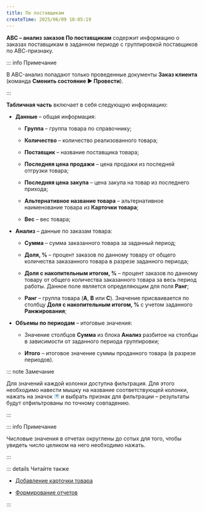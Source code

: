 ```yaml
---
title: По поставщикам
createTime: 2025/06/09 18:05:19
---
```

**АВС – анализ заказов По поставщикам** содержит информацию о заказах поставщикам в заданном периоде с группировкой поставщиков по АВС-признаку.

::: info Примечание

В ABC-анализ попадают только проведенные документы **Заказ клиента** (команда **Сменить состояние ► Провести**).

:::

**Табличная часть** включает в себя следующую информацию:

- **Данные** – общая информация:

    - **Группа** – группа товара по справочнику;

    - **Количество** – количество реализованного товара;

    - **Поставщик** – название поставщика товара;

    - **Последняя цена продажи** – цена продажи из последней отгрузки товара;

    - **Последняя цена закупа** – цена закупа на товар из последнего прихода;

    - **Альтернативное название товара** – альтернативное наименование товара из **Карточки товара**;

    - **Вес** – вес товара;

- **Анализ** – данные по заказам товара:

    - **Сумма** – сумма заказанного товара за заданный период;

    - **Доля, %** – процент заказов по данному товару от общего количества заказанного товара в разрезе заданного периода;

    - **Доля с накопительным итогом, %** – процент заказов по данному товару от общего количества заказанного товара за весь период работы. Данное поле является определяющим для поля **Ранг**;

    - **Ранг** – группа товара (**А**, **В** или **С**). Значение присваивается по столбцу **Доля с накопительным итогом, %** с учетом заданного **Ранжирования**;

- **Объемы по периодам** – итоговые значения:

    - Значение столбцов **Сумма** из блока **Анализ** разбитое на столбцы в зависимости от заданного периода группировки;

    - **Итого** – итоговое значение суммы проданного товара (в разрезе периодов).

::: note Замечание

Для значений каждой колонки доступна фильтрация. Для этого необходимо навести мышку на название соответствующей колонки, нажать на значок  ![](../../../assets/work/three/166.png) и выбрать признак для фильтрации – результаты будут отфильтрованы по точному совпадению.

:::

::: info Примечание

Числовые значения в отчетах округлены до сотых для того, чтобы увидеть число целиком на него необходимо нажать.

:::

::: details Читайте также

- [Добавление карточки товара](../../nomenklatura/tovary/dobavlenie_kartochki_tovara.md)

- [Формирование отчетов](./formirovanie_otchetov.md) 

:::